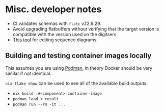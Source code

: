 # Misc. developer notes

- CI validates schemas with `flatc` v22.9.29.
- Avoid upgrading flatbuffers without verifying that the target version is compatible with the version used on the digitsers
- [This tool](https://sequencediagram.org/) for editing sequence diagrams.

## Building and testing container images locally

This assumes you are using [Podman](https://podman.io/), in theory Docker should be very similar if not identical.

`nix flake show` can be used to see all of the available build outputs.

- `nix build .#<component>-container-image`
- `podman load < result`
- `podman run --rm -it ...`
